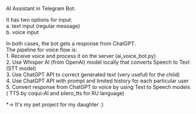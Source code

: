 AI Assistant in Telegram Bot:<br />

It has two options for input:<br />
    a. text input (regular message)<br />
    b. voice input<br />
    
In both cases, the bot gets a response from ChatGPT. <br />
The pipeline for voice flow is: <br />
     1. Receive voice and process it on the server (ai_voice_bot.py) <br />
     2. Use Whisper AI (from OpenAI) model locally that converts Speech to Text (STT model) <br />
     3. Use ChatGPT API to correct generated text (very usefull for the child) <br />
     4. Use ChatGPT API with prompt and limited history for each particular user <br />
     5. Convert response from ChatGPT to voice by using Text to Speech models ( TTS by coqui-AI and silero_tts for RU language) <br />
     

*-> It's my pet project for my daughter :)

